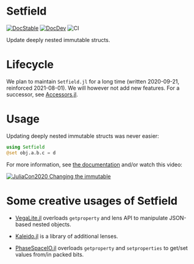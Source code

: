 # Setfield

[![DocStable](https://img.shields.io/badge/docs-stable-blue.svg)](https://jw3126.github.io/Setfield.jl/stable/intro)
[![DocDev](https://img.shields.io/badge/docs-dev-blue.svg)](https://jw3126.github.io/Setfield.jl/dev/intro)
![CI](https://github.com/jw3126/Setfield.jl/workflows/CI/badge.svg)

Update deeply nested immutable structs.

# Lifecycle

We plan to maintain `Setfield.jl` for a long time (written 2020-09-21, reinforced 2021-08-01). We will however not add new features. For a successor, see [Accessors.jl](https://github.com/JuliaObjects/Accessors.jl).

# Usage
Updating deeply nested immutable structs was never easier:
```julia
using Setfield
@set obj.a.b.c = d
```
For more information, see [the documentation](https://jw3126.github.io/Setfield.jl/latest/intro/) and/or watch this video:

[![JuliaCon2020 Changing the immutable](https://img.youtube.com/vi/vkAOYeTpLg0/0.jpg)](https://youtu.be/vkAOYeTpLg0 "Changing the immutable")

# Some creative usages of Setfield

* [VegaLite.jl](https://github.com/queryverse/VegaLite.jl) overloads
  `getproperty` and lens API to manipulate JSON-based nested objects.

* [Kaleido.jl](https://github.com/tkf/Kaleido.jl) is a library of
  additional lenses.

* [PhaseSpaceIO.jl](https://github.com/jw3126/PhaseSpaceIO.jl) overloads
  `getproperty` and `setproperties` to get/set values from/in packed bits.
